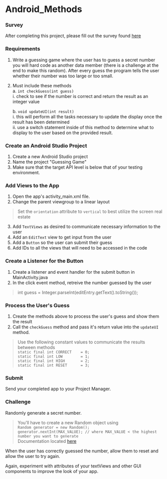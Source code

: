 # Android_Methods

### Survey
After completing this project, please fill out the survey found [here](https://goo.gl/forms/cNNYpNHSfyIeK1xx1)

### Requirements
1. Write a guessing game where the user has to guess a secret number you will hard code as another data member (there is a challenge at the end to make this random). After every guess the program tells the user whether their number was too large or too small.  
2. Must include these methods  
   a. `int checkGuess(int guess)`  
      i. check to see if the number is correct and return the result as an integer value
      
   b. `void updateUI(int result)`  
      i. this will perform all the tasks necessary to update the display once the result has been determined  
      ii. use a switch statement inside of this method to determine what to display to the user based on the provided result.
      
### Create an Android Studio Project

1. Create a new Android Studio project
2. Name the project "Guessing Game"
3. Make sure that the target API level is below that of your testing environment.

### Add Views to the App

1. Open the app's activity_main.xml file.
2. Change the parent viewgroup to a linear layout
> Set the `orientation` attribute to `vertical` to best utilize the screen real estate
3. Add `TextViews` as desired to communicate necessary information to the user
4. Add an `EditText` view to get input from the user
5. Add a `Button` so the user can submit their guess
6. Add IDs to all the views that will need to be accessed in the code

### Create a Listener for the Button

1. Create a listener and event handler for the submit button in MainActivity.java
2. In the click event method, retreive the number guessed by the user
> int guess = Integer.parseInt(editEntry.getText().toString());
      
### Process the User's Guess

1. Create the methods above to process the user's guess and show them the result  
2. Call the `checkGuess` method and pass it's return value into the `updateUI` method.  
> Use the following constant values to communicate the results between methods  
> `static final int CORRECT    = 0;`  
> `static final int LOW        = 1;`  
> `static final int HIGH       = 2;`  
> `static final int RESET      = 3;`  

### Submit
Send your completed app to your Project Manager.

### Challenge
Randomly generate a secret number.

> You'll have to create a new Random object using  
> `Random generator = new Random();`  
> `generator.nextInt(MAX_VALUE); // where MAX_VALUE < the highest number you want to generate`  
> Documentation located [here](https://developer.android.com/reference/java/util/Random.html#nextInt(int))  

When the user has correctly guessed the number, allow them to reset and allow the user to try again.

Again, experiment with attributes of your textViews and other GUI components to improve the look of your app.

